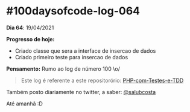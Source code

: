 # #100daysofcode-log-064

__Dia 64__: 19/04/2021

__Progresso de hoje:__
-	Criado classe que sera a interface de insercao de dados
-	Criado primeiro teste para insercao de dados

__Pensamento:__ Rumo ao log de número 100 \o/

> Este log é referente a este repositorório: [PHP-com-Testes-e-TDD](https://github.com/salubcosta/php-testes-unitarios-e-funcionais-com-tdd)

Também posto diariamente no twitter, a saber: [@salubcosta](https://twitter.com/salubcosta)

Até amanhã :D 
